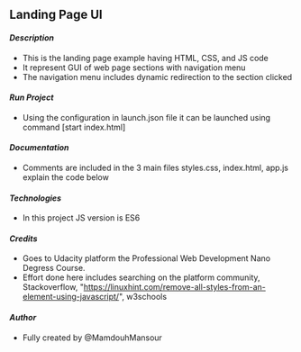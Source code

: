 ## Landing Page UI

#### *Description*

- This is the landing page example having HTML, CSS, and JS code
- It represent GUI of web page sections with navigation menu
- The navigation menu includes dynamic redirection to the section clicked

#### *Run Project*

- Using the configuration in launch.json file it can be launched using command [start index.html]

#### *Documentation*

- Comments are included in the 3 main files styles.css, index.html, app.js explain the code below

#### *Technologies*

- In this project JS version is ES6

#### *Credits*

- Goes to Udacity platform the Professional Web Development Nano Degress Course.
- Effort done here includes searching on the platform community, Stackoverflow, "https://linuxhint.com/remove-all-styles-from-an-element-using-javascript/", w3schools

#### *Author*

- Fully created by @MamdouhMansour





